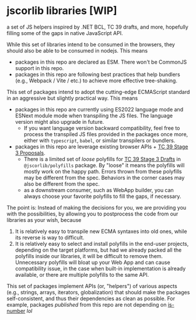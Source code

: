 # jscorlib libraries [WIP]

a set of JS helpers inspired by .NET BCL, TC 39 drafts, and more, hopefully filling some of the gaps in native JavaScript API.

While this set of libraries intend to be consumed in the browsers, they should also be able to be consumed in nodejs. This means

* packages in this repo are declared as ESM. There won't be CommonJS support in this repo.
* packages in this repo are following best practices that help bundlers (e.g., Webpack / Vite / etc.) to achieve more effective tree-shaking.

This set of packages intend to adopt the cutting-edge ECMAScript standard in an aggressive but slightly practical way. This means
* packages in this repo are currently using ES2022 language mode and ESNext module mode when transpiling the JS files. The language version might also upgrade in future.
    * If you want language version backward compatibility, feel free to process the transpiled JS files provided in the packages once more, either with `typescript`, `babel`, or similar transpilers or bundlers.
* packages in this repo are leverage existing browser APIs + [TC 39 Stage 3 Proposals](https://tc39.es/#proposals).
    * There is a limited set of _loose_ polyfills for [TC 39 Stage 3 Drafts](https://tc39.es/process-document/) in `@jscorlib/polyfills` package. By "loose" it means the polyfills will mostly work on the happy path. Errors thrown from these polyfills may be different from the spec. Behaviors in the corner cases may also be different from the spec.
    * as a downstream consumer, such as WebApp builder, you can always choose your favorite polyfills to fill the gaps, if necessary.

The point is: Instead of making the decisions for you, we are providing you with the possibilities, by allowing you to postprocess the code from our libraries as your wish, because

1. It is relatively easy to transpile new ECMA syntaxes into old ones, while its reverse is way to difficult.
2. It is relatively easy to select and install polyfills in the end-user projects, depending on the target platforms, but had we already packed all the polyfills inside our libraries, it will be difficult to remove them. Unnecessary polyfills will bloat up your Web App and can cause compatibility issue, in the case when built-in implementation is already available, or there are multiple polyfills to the same API.

This set of packages implement APIs (or, "helpers") of various aspects (e.g., strings, arrays, iterators, globalization) that should make the packages self-consistent, and thus their dependencies as clean as possible. For example, packages _published_ from this repo are not depending on [is-number](https://www.npmjs.com/package/is-number) _lol_
